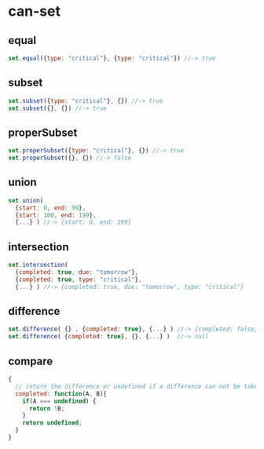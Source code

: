# can-set

## equal

```js
set.equal({type: "critical"}, {type: "critical"}) //-> true
```

## subset

```js
set.subset({type: "critical"}, {}) //-> true
set.subset({}, {}) //-> true
```

## properSubset

```js
set.properSubset({type: "critical"}, {}) //-> true
set.properSubset({}, {}) //-> false
```


## union

```js
set.union( 
  {start: 0, end: 99}, 
  {start: 100, end: 199},
  {...} ) //-> {start: 0, end: 199}
```

## intersection

```js
set.intersection( 
  {completed: true, due: "tomorrow"}, 
  {completed: true, type: "critical"},
  {...} ) //-> {completed: true, due: "tomorrow", type: "critical"}
```


## difference

```js
set.difference( {} , {completed: true}, {...} ) //-> {completed: false}
set.difference( {completed: true}, {}, {...} )  //-> null
```

## compare

```js
{
  // return the difference or undefined if a difference can not be taken
  completed: function(A, B){
    if(A === undefined) {
      return !B;
    }
    return undefined;
  }
}
```
